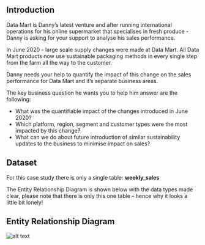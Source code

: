 ## Introduction
Data Mart is Danny’s latest venture and after running international operations for his online supermarket that specialises in fresh produce - Danny is asking for your support to analyse his sales performance.

In June 2020 - large scale supply changes were made at Data Mart. All Data Mart products now use sustainable packaging methods in every single step from the farm all the way to the customer.

Danny needs your help to quantify the impact of this change on the sales performance for Data Mart and it’s separate business areas.

The key business question he wants you to help him answer are the following:

- What was the quantifiable impact of the changes introduced in June 2020?
- Which platform, region, segment and customer types were the most impacted by this change?
- What can we do about future introduction of similar sustainability updates to the business to minimise impact on sales?

## Dataset
For this case study there is only a single table: **weekly_sales**

The Entity Relationship Diagram is shown below with the data types made clear, please note that there is only this one table - hence why it looks a little bit lonely!

## Entity Relationship Diagram
![alt text](https://github.com/iweld/8-Week-SQL-Challenge/blob/main/Case%20Study%204%20-%20Data%20Bank/ERD.JPG)
